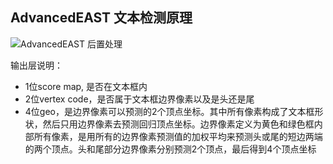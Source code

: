 ## AdvancedEAST 文本检测原理

![AdvancedEAST 后置处理](AdvancedEAST/image/AdvancedEast.detect-method.jpg)

输出层说明：

* 1位score map, 是否在文本框内
* 2位vertex code，是否属于文本框边界像素以及是头还是尾
* 4位geo，是边界像素可以预测的2个顶点坐标。其中所有像素构成了文本框形状，然后只用边界像素去预测回归顶点坐标。边界像素定义为黄色和绿色框内部所有像素，是用所有的边界像素预测值的加权平均来预测头或尾的短边两端的两个顶点。头和尾部分边界像素分别预测2个顶点，最后得到4个顶点坐标